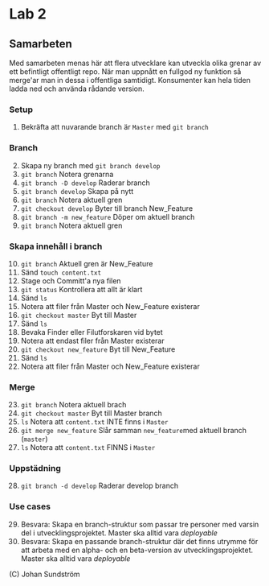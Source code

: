 # Lab 2

## Samarbeten
Med samarbeten menas här att flera utvecklare kan utveckla olika grenar av ett befintligt offentligt repo. När man uppnått en fullgod ny funktion så merge'ar man in dessa i offentliga samtidigt. Konsumenter kan hela tiden ladda ned och använda rådande version. 

### Setup
1. Bekräfta att nuvarande branch är ```Master``` med ```git branch```
### Branch
2. Skapa ny branch med ```git branch develop```
3. ```git branch``` Notera grenarna
4. ```git branch -D develop``` Raderar branch
4. ```git branch develop``` Skapa på nytt
7. ```git branch``` Notera aktuell gren
6. ```git checkout develop``` Byter till branch New_Feature
7. ```git branch -m new_feature``` Döper om aktuell branch
8. ```git branch``` Notera aktuell gren

### Skapa innehåll i branch
10. ```git branch``` Aktuell gren är New_Feature
11. Sänd ```touch content.txt```
12. Stage och Committ'a nya filen
13. ```git status``` Kontrollera att allt är klart
14. Sänd ```ls```
15. Notera att filer från Master och New_Feature existerar
16. ```git checkout master``` Byt till Master
17. Sänd ```ls```
18. Bevaka Finder eller Filutforskaren vid bytet
19. Notera att endast filer från Master existerar
20. ```git checkout new_feature``` Byt till New_Feature
21. Sänd ```ls```
22. Notera att filer från Master och New_Feature existerar

### Merge
23. ```git branch``` Notera aktuell brach
24. ```git checkout master``` Byt till Master branch
25. ```ls``` Notera att ```content.txt``` INTE finns i ```Master```
26. ```git merge new_feature``` Slår samman ```new_feature```med aktuell branch (```master```)
27. ```ls``` Notera att ```content.txt``` FINNS i ```Master```

### Uppstädning
28. ```git branch -d develop``` Raderar develop branch

### Use cases
29. Besvara: Skapa en branch-struktur som passar tre personer med varsin del i utvecklingsprojektet. Master ska alltid vara _deployable_
30. Besvara: Skapa en passande branch-struktur  där det finns utrymme för att arbeta med en alpha- och en beta-version av utvecklingsprojektet. Master ska alltid vara _deployable_

(C) Johan Sundström
